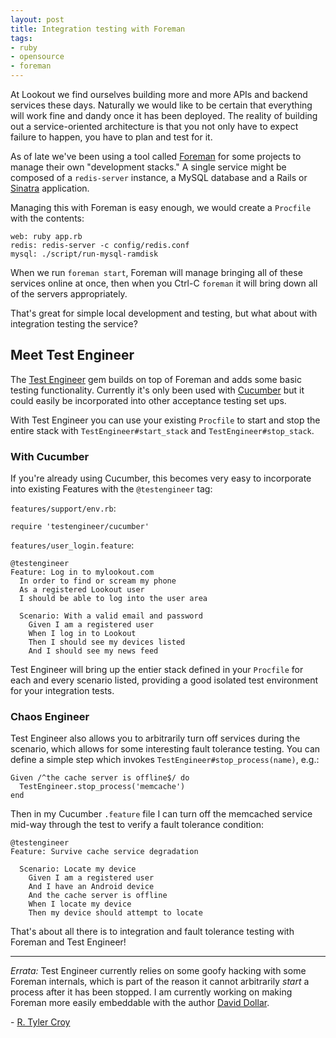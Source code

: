 ```yaml
---
layout: post
title: Integration testing with Foreman
tags:
- ruby
- opensource
- foreman
---
```


At Lookout we find ourselves building more and more APIs and backend services
these days. Naturally we would like to be certain that everything will work
fine and dandy once it has been deployed. The reality of building out a
service-oriented architecture is that you not only have to expect failure to
happen, you have to plan and test for it.

As of late we've been using a tool called
[Foreman](https://github.com/ddollar/foreman) for some projects to manage their
own "development stacks." A single service might be composed of a
`redis-server` instance, a MySQL database and a Rails or
[Sinatra](http://sinatrarb.com) application.

Managing this with Foreman is easy enough, we would create a `Procfile` with
the contents:

    web: ruby app.rb
    redis: redis-server -c config/redis.conf
    mysql: ./script/run-mysql-ramdisk


When we run `foreman start`, Foreman will manage bringing all of these services
online at once, then when you Ctrl-C `foreman` it will bring down all of the
servers appropriately.

That's great for simple local development and testing, but what about with
integration testing the service?


## Meet Test Engineer

The [Test Engineer](https://github.com/lookout/testengineer) gem builds on top
of Foreman and adds some basic testing functionality. Currently it's only been
used with [Cucumber](http://cukes.info) but it could easily be incorporated
into other acceptance testing set ups.

With Test Engineer you can use your existing `Procfile` to start and stop the
entire stack with `TestEngineer#start_stack` and `TestEngineer#stop_stack`.


### With Cucumber

If you're already using Cucumber, this becomes very easy to incorporate into
existing Features with the `@testengineer` tag:


`features/support/env.rb`:

    require 'testengineer/cucumber'

`features/user_login.feature`:

    @testengineer
    Feature: Log in to mylookout.com
      In order to find or scream my phone
      As a registered Lookout user
      I should be able to log into the user area

      Scenario: With a valid email and password
        Given I am a registered user
        When I log in to Lookout
        Then I should see my devices listed
        And I should see my news feed


Test Engineer will bring up the entier stack defined in your `Procfile` for
each and every scenario listed, providing a good isolated test environment for
your integration tests.


### Chaos Engineer

Test Engineer also allows you to arbitrarily turn off services during the
scenario, which allows for some interesting fault tolerance testing. You can
define a simple step which invokes `TestEngineer#stop_process(name)`, e.g.:

    Given /^the cache server is offline$/ do
      TestEngineer.stop_process('memcache')
    end

Then in my Cucumber `.feature` file I can turn off the memcached service
mid-way through the test to verify a fault tolerance condition:


    @testengineer
    Feature: Survive cache service degradation

      Scenario: Locate my device
        Given I am a registered user
        And I have an Android device
        And the cache server is offline
        When I locate my device
        Then my device should attempt to locate


That's about all there is to integration and fault tolerance testing with
Foreman and Test Engineer!

----

*Errata:* Test Engineer currently relies on some goofy hacking with some
Foreman internals, which is part of the reason it cannot arbitrarily *start* a
process after it has been stopped. I am currently working on making Foreman
more easily embeddable with the author [David
Dollar](https://github.com/ddollar).




\- [R. Tyler Croy](https://github.com/rtyler/)
